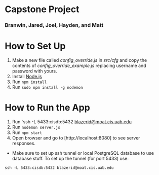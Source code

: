 # Capstone Project
### Branwin, Jared, Joel, Hayden, and Matt

# How to Set Up
1. Make a new file called *config_override.js* in *src/cfg* and copy the contents of *config_override_example.js* replacing username and password with yours. 
1. Install [Node.js](https://nodejs.org/en/download/current/)
1. Run `npm install`
1. Run `sudo npm install -g nodemon`

# How to Run the App
1. Run `ssh -L 5433:cisdb:5432 blazerid@moat.cis.uab.edu
1. Run `nodemon server.js`
1. Run `npm start`
1. Open browser and go to [http://localhost:8080] to see server responses.

* Make sure to set up ssh tunnel or local PostgreSQL database to use database stuff. To set up the tunnel (for port 5433) use:

```
ssh -L 5433:cisdb:5432 blazerid@moat.cis.uab.edu
```
